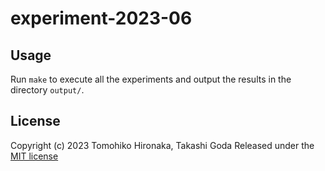 # experiment-2023-06

## Usage

Run `make` to execute all the experiments and output the results
in the directory `output/`.

## License

Copyright (c) 2023 Tomohiko Hironaka, Takashi Goda
Released under the [MIT license](https://opensource.org/licenses/mit-license.php)
